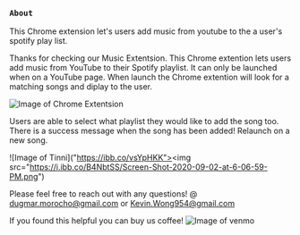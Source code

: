 ### `About`

This Chrome extension let's users add music from youtube to the a user's spotify play list.

Thanks for checking our Music Extentsion. This Chrome extention lets users add music from YouTube to their Spotify playlist. It can only be launched when on a YouTube page. When launch the Chrome extention will look for a matching songs and diplay to the user.

![Image of Chrome  Extentsion]("https://i.ibb.co/VgfC8Ct/Screen-Shot-2020-09-02-at-6-06-00-PM.png")

Users are able to select what playlist they would like to add the song too. There is a success message when the song has been added! Relaunch on a new song.

![Image of Tinni]("https://ibb.co/vsYpHKK"><img src="https://i.ibb.co/B4NbtSS/Screen-Shot-2020-09-02-at-6-06-59-PM.png")

Please feel free to reach out with any questions!
@ dugmar.morocho@gmail.com or Kevin.Wong954@gmail.com

If you found this helpful you can buy us coffee!
![Image of venmo]("https://i.ibb.co/YjDW20r/unnamed.jpg")
